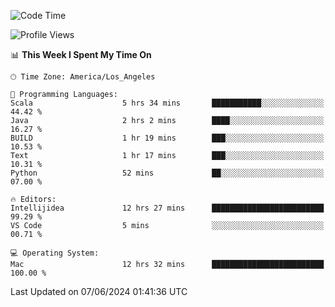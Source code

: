 <!--START_SECTION:waka-->
![Code Time](http://img.shields.io/badge/Code%20Time-1%2C043%20hrs%2022%20mins-blue)

![Profile Views](http://img.shields.io/badge/Profile%20Views-0-blue)

📊 **This Week I Spent My Time On** 

```text
🕑︎ Time Zone: America/Los_Angeles

💬 Programming Languages: 
Scala                    5 hrs 34 mins       ███████████░░░░░░░░░░░░░░   44.42 % 
Java                     2 hrs 2 mins        ████░░░░░░░░░░░░░░░░░░░░░   16.27 % 
BUILD                    1 hr 19 mins        ███░░░░░░░░░░░░░░░░░░░░░░   10.53 % 
Text                     1 hr 17 mins        ███░░░░░░░░░░░░░░░░░░░░░░   10.31 % 
Python                   52 mins             ██░░░░░░░░░░░░░░░░░░░░░░░   07.00 % 

🔥 Editors: 
Intellijidea             12 hrs 27 mins      █████████████████████████   99.29 % 
VS Code                  5 mins              ░░░░░░░░░░░░░░░░░░░░░░░░░   00.71 % 

💻 Operating System: 
Mac                      12 hrs 32 mins      █████████████████████████   100.00 % 
```


 Last Updated on 07/06/2024 01:41:36 UTC
<!--END_SECTION:waka-->
